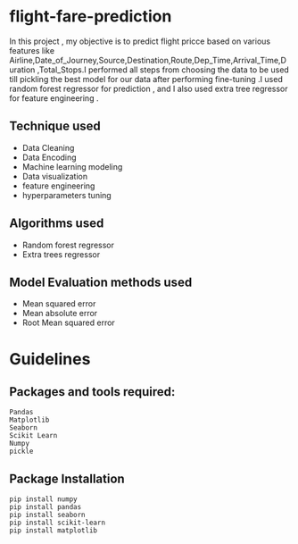 # flight-fare-prediction

In this project , my objective is to predict flight pricce based on various features like Airline,Date_of_Journey,Source,Destination,Route,Dep_Time,Arrival_Time,Duration
,Total_Stops.I performed all steps from choosing the data to be used till pickling the best model for our data after performing fine-tuning .I used random forest regressor 
for prediction , and I also used extra tree regressor for feature engineering . 


## Technique used 
- Data Cleaning 
- Data Encoding 
- Machine learning modeling 
- Data visualization
- feature engineering 
- hyperparameters tuning

## Algorithms used 
- Random forest regressor
- Extra trees regressor

## Model Evaluation methods used 
- Mean squared error
- Mean absolute error
- Root Mean squared error


# Guidelines

## Packages and tools required:
```
Pandas 
Matplotlib
Seaborn
Scikit Learn
Numpy
pickle

```
## Package Installation
```
pip install numpy
pip install pandas
pip install seaborn
pip install scikit-learn
pip install matplotlib

```
